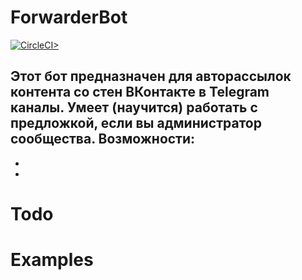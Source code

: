 # ForwarderBot
[![CircleCI>](https://circleci.com/gh/LehaDurotar/ForwarderTestBot.svg?style=shield)](https://app.circleci.com/pipelines/github/LehaDurotar/ForwarderTestBot)

Этот бот предназначен для авторассылок контента со стен ВКонтакте в Telegram каналы.
Умеет (научится) работать с предложкой, если вы администратор сообщества.
Возможности:
  -
  -
  -
# Todo
# Examples
